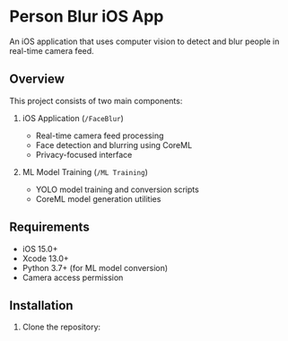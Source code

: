 # Person Blur iOS App

An iOS application that uses computer vision to detect and blur people in real-time camera feed.

## Overview

This project consists of two main components:

1. iOS Application (`/FaceBlur`)
   - Real-time camera feed processing
   - Face detection and blurring using CoreML
   - Privacy-focused interface

2. ML Model Training (`/ML Training`) 
   - YOLO model training and conversion scripts
   - CoreML model generation utilities

## Requirements

- iOS 15.0+
- Xcode 13.0+
- Python 3.7+ (for ML model conversion)
- Camera access permission

## Installation

1. Clone the repository:
